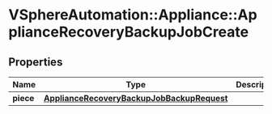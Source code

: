 # VSphereAutomation::Appliance::ApplianceRecoveryBackupJobCreate

## Properties
Name | Type | Description | Notes
------------ | ------------- | ------------- | -------------
**piece** | [**ApplianceRecoveryBackupJobBackupRequest**](ApplianceRecoveryBackupJobBackupRequest.md) |  | 


